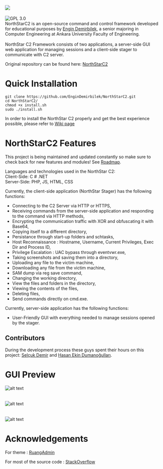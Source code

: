 # ![](banner.png)
![GPL 3.0](https://img.shields.io/badge/license-GPLv3-red.svg)
<br>
NorthStarC2 is an open-source command and control framework developed for educational purposes by [Engin Demirbilek](https://www.linkedin.com/in/engin-d-742752153/), a senior majoring in Computer Engineering at Ankara University Faculty of Engineering. 
<br>
<br>
NorthStar C2 Framework consists of two applications, a server-side GUI web application for managing sessions and a client-side stager to communicate with C2 server.

Original repository can be found here: [NorthStarC2](https://github.com/EnginDemirbilek/NorthStarC2)

# Quick Installation

 `git clone https://github.com/EnginDemirbilek/NorthStarC2.git`
<br>
 `cd NorthStarC2/`
<br>
`chmod +x install.sh`
<br>
 `sudo ./install.sh`

In order to install the NorthStar C2 properly and get the best experience possible, please refer to [Wiki page](https://github.com/EnginDemirbilek/NorthStarC2/wiki)


# NorthStarC2 Features


This project is being maintained and updated constantly so make sure to check back for new features and modules! See
[Roadmap](https://github.com/EnginDemirbilek/NorthStarC2/wiki/Roadmap).

Languages ​​and technologies used in the NorthStar C2:
<br>
Client-Side: C # .NET
<br>
Server-Side: PHP, JS, HTML, CSS

Currently, the client-side application (NorthStar Stager) has the following functions:

- Connecting to the C2 Server via HTTP or HTTPS,
- Receiving commands from the server-side application and responding to the command via HTTP methods,
- Encrypting the communication traffic with XOR and obfuscating it with Base64,
- Copying itself to a different directory,
- Persistance through start-up folders and schtasks,
- Host Reconnaissance : Hostname, Username, Current Privileges, Exec Dir and Process ID,
- Privilege Escalation : UAC bypass through eventvwr.exe,
- Taking screenshots and saving them into a directory,
- Uploading any file to the victim machine,
- Downloading any file from the victim machine,
- SAM dump via reg save command,
- Changing the working directory,
- View the files and folders in the directory,
- Viewing the contents of the files,
- Deleting files,
- Send commands directly on cmd.exe.

Currently, server-side application has the following functions:

- User-Friendly GUI with everything needed to manage sessions opened by the stager.

## Contributors
During the development process these guys spent their hours on this project: [Selçuk Demir](https://github.com/s3lcuk) and [Hasan Ekin Dumanoğulları](https://www.linkedin.com/in/hekindmn/).

# GUI Preview

![alt text](https://github.com/EnginDemirbilek/NorthStarC2/blob/master/ss/ss1.PNG)
<br>
<br>
<br>
![alt text](https://github.com/EnginDemirbilek/NorthStarC2/blob/master/ss/ss2.PNG)
<br>
<br>
<br>
![alt text](https://github.com/EnginDemirbilek/NorthStarC2/blob/master/ss/ss6.PNG)


# Acknowledgements


For theme : [RuangAdmin](https://github.com/indrijunanda/RuangAdmin)


For most of the source code : [StackOverflow](https://stackoverflow.com/)



 
